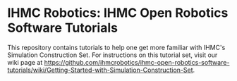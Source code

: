 # IHMC Robotics: IHMC Open Robotics Software Tutorials

This repository contains tutorials to help one get more familiar with IHMC's Simulation Construction Set. For instructions on this tutorial set, visit our wiki page at https://github.com/ihmcrobotics/ihmc-open-robotics-software-tutorials/wiki/Getting-Started-with-Simulation-Construction-Set.
